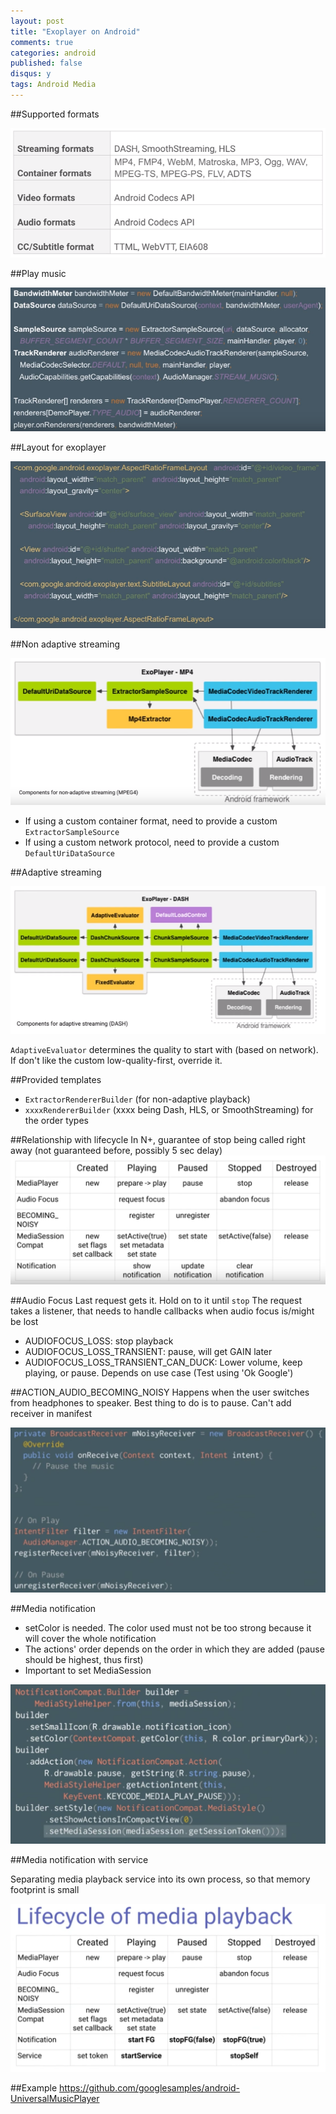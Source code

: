 ```yaml
---
layout: post
title: "Exoplayer on Android"
comments: true
categories: android
published: false
disqus: y
tags: Android Media
---
```



##Supported formats

<img src="/images/supported_media.PNG" />

##Play music

<img src="/images/exoplayer_play_music.PNG" />

##Layout for exoplayer

<img src="/images/exoplayer_ui.PNG" />

##Non adaptive streaming

<img src="/images/non_adaptive_streaming_models.PNG" />

- If using a custom container format, need to provide a custom `ExtractorSampleSource`
- If using a custom network protocol, need to provide a custom `DefaultUriDataSource`

##Adaptive streaming

<img src="/images/adaptive_streaming_models.PNG" />

`AdaptiveEvaluator` determines the quality to start with (based on network). If don't like the custom low-quality-first, override it.

##Provided templates

- `ExtractorRendererBuilder` (for non-adaptive playback)
- `xxxxRendererBuilder` (xxxx being Dash, HLS, or SmoothStreaming) for the order types

##Relationship with lifecycle
In N+, guarantee of stop being called right away (not guaranteed before, possibly 5 sec delay)
<img src="/images/media_lifecycle.png" />

##Audio Focus
Last request gets it. Hold on to it until `stop`
The request takes a listener, that needs to handle callbacks when audio focus is/might be lost

- AUDIOFOCUS_LOSS: stop playback
- AUDIOFOCUS_LOSS_TRANSIENT: pause, will get GAIN later
- AUDIOFOCUS_LOSS_TRANSIENT_CAN_DUCK: Lower volume, keep playing, or pause. Depends on use case (Test using 'Ok Google')

##ACTION_AUDIO_BECOMING_NOISY
Happens when the user switches from headphones to speaker. Best thing to do is to pause. Can't add receiver in manifest

<img src="/images/action_audio_becoming_noisy.png" />

##Media notification

- setColor is needed. The color used must not be too strong because it will cover the whole notification
- The actions' order depends on the order in which they are added (pause should be highest, thus first)
- Important to set MediaSession

<img src="/images/media_notification.png" />

##Media notification with service

Separating media playback service into its own process, so that memory footprint is small

<img src="/images/media_lifecycle_with_service.png" />

##Example
https://github.com/googlesamples/android-UniversalMusicPlayer
